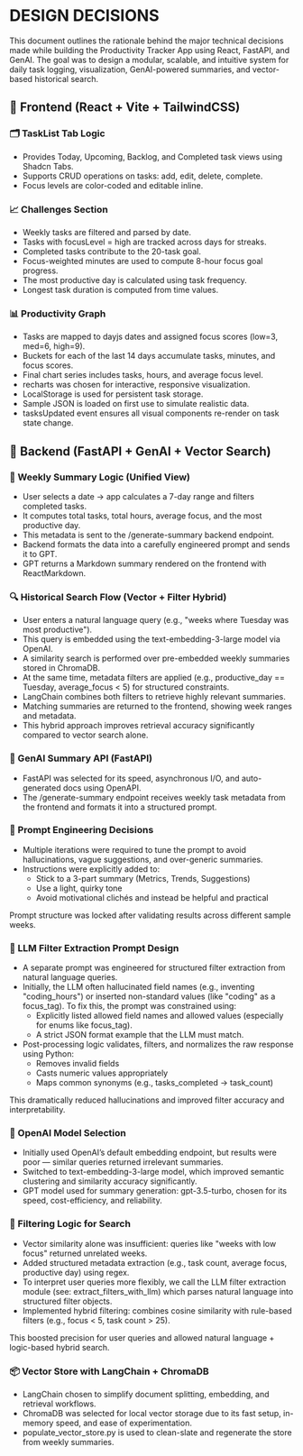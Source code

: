 # DESIGN DECISIONS

This document outlines the rationale behind the major technical decisions made while building the Productivity Tracker App using React, FastAPI, and GenAI. The goal was to design a modular, scalable, and intuitive system for daily task logging, visualization, GenAI-powered summaries, and vector-based historical search.

## 🔷 Frontend (React + Vite + TailwindCSS)

### 🗂 TaskList Tab Logic

- Provides Today, Upcoming, Backlog, and Completed task views using Shadcn Tabs.
- Supports CRUD operations on tasks: add, edit, delete, complete.
- Focus levels are color-coded and editable inline.

### 📈 Challenges Section

- Weekly tasks are filtered and parsed by date.
- Tasks with focusLevel = high are tracked across days for streaks.
- Completed tasks contribute to the 20-task goal.
- Focus-weighted minutes are used to compute 8-hour focus goal progress.
- The most productive day is calculated using task frequency.
- Longest task duration is computed from time values.

### 📊 Productivity Graph

- Tasks are mapped to dayjs dates and assigned focus scores (low=3, med=6, high=9).
- Buckets for each of the last 14 days accumulate tasks, minutes, and focus scores.
- Final chart series includes tasks, hours, and average focus level.
- recharts was chosen for interactive, responsive visualization.
- LocalStorage is used for persistent task storage.
- Sample JSON is loaded on first use to simulate realistic data.
- tasksUpdated event ensures all visual components re-render on task state change.

## 🔶 Backend (FastAPI + GenAI + Vector Search)
### 🧠 Weekly Summary Logic (Unified View)

- User selects a date → app calculates a 7-day range and filters completed tasks.
- It computes total tasks, total hours, average focus, and the most productive day.
- This metadata is sent to the /generate-summary backend endpoint.
- Backend formats the data into a carefully engineered prompt and sends it to GPT.
- GPT returns a Markdown summary rendered on the frontend with ReactMarkdown.

### 🔍 Historical Search Flow (Vector + Filter Hybrid)

- User enters a natural language query (e.g., "weeks where Tuesday was most productive").
- This query is embedded using the text-embedding-3-large model via OpenAI.
- A similarity search is performed over pre-embedded weekly summaries stored in ChromaDB.
- At the same time, metadata filters are applied (e.g., productive_day == Tuesday, average_focus < 5) for structured constraints.
- LangChain combines both filters to retrieve highly relevant summaries.
- Matching summaries are returned to the frontend, showing week ranges and metadata.
- This hybrid approach improves retrieval accuracy significantly compared to vector search alone.

### 🧠 GenAI Summary API (FastAPI)

- FastAPI was selected for its speed, asynchronous I/O, and auto-generated docs using OpenAPI.
- The /generate-summary endpoint receives weekly task metadata from the frontend and formats it into a structured prompt.

### 🧾 Prompt Engineering Decisions

- Multiple iterations were required to tune the prompt to avoid hallucinations, vague suggestions, and over-generic summaries.
- Instructions were explicitly added to:
   - Stick to a 3-part summary (Metrics, Trends, Suggestions)
   - Use a light, quirky tone
   - Avoid motivational clichés and instead be helpful and practical

Prompt structure was locked after validating results across different sample weeks.

### 🧠 LLM Filter Extraction Prompt Design

- A separate prompt was engineered for structured filter extraction from natural language queries.
- Initially, the LLM often hallucinated field names (e.g., inventing "coding_hours") or inserted non-standard values (like "coding" as a focus_tag).
  To fix this, the prompt was constrained using:
  - Explicitly listed allowed field names and allowed values (especially for enums like focus_tag).
  - A strict JSON format example that the LLM must match.
- Post-processing logic validates, filters, and normalizes the raw response using Python:
  - Removes invalid fields
  - Casts numeric values appropriately
  - Maps common synonyms (e.g., tasks_completed → task_count)

This dramatically reduced hallucinations and improved filter accuracy and interpretability.

### 🤖 OpenAI Model Selection

- Initially used OpenAI’s default embedding endpoint, but results were poor — similar queries returned irrelevant summaries.
- Switched to text-embedding-3-large model, which improved semantic clustering and similarity accuracy significantly.
- GPT model used for summary generation: gpt-3.5-turbo, chosen for its speed, cost-efficiency, and reliability.

### 🧩 Filtering Logic for Search

- Vector similarity alone was insufficient: queries like "weeks with low focus" returned unrelated weeks.
- Added structured metadata extraction (e.g., task count, average focus, productive day) using regex.
- To interpret user queries more flexibly, we call the LLM filter extraction module (see: extract_filters_with_llm) which parses natural language into structured filter objects.
- Implemented hybrid filtering: combines cosine similarity with rule-based filters (e.g., focus < 5, task count > 25).

This boosted precision for user queries and allowed natural language + logic-based hybrid search.

### 📦 Vector Store with LangChain + ChromaDB

- LangChain chosen to simplify document splitting, embedding, and retrieval workflows.
- ChromaDB was selected for local vector storage due to its fast setup, in-memory speed, and ease of experimentation.
- populate_vector_store.py is used to clean-slate and regenerate the store from weekly summaries.




